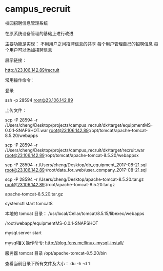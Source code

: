# campus_recruit
校园招聘信息管理系统

在原系统设备管理的基础上进行改进

主要功能是实现：
不用用户之间招聘信息的共享
每个用户管理自己的招聘信息
每个用户可以添加招聘信息

展示链接：

http://23.106.142.89/recruit

常用操作命令：

登录 
 
ssh -p 28594 root@23.106.142.89

上传文件：

scp -P 28594 -r /Users/cheng/Desktop/projects/campus_recruit/dx/target/equipmentMS-0.0.1-SNAPSHOT.war root@23.106.142.89:/opt/tomcat/apache-tomcat-8.5.20/webapps

scp -P 28594 -r /Users/cheng/Desktop/projects/campus_recruit/dx/target/recruit.war root@23.106.142.89:/opt/tomcat/apache-tomcat-8.5.20/webappsx

scp -P 28594 -r /Users/cheng/Desktop/db_equipment_2017-08-21.sql root@23.106.142.89:/root/data_for_web/user_company_2017-08-21.sql

scp -P 28594 -r /Users/cheng/Desktop/apache-tomcat-8.5.20.tar.gz root@23.106.142.89:/root/apache-tomcat-8.5.20.tar.gz

apache-tomcat-8.5.20.tar.gz

systemctl start tomcat8


本地的 tomcat 目录：
/usr/local/Cellar/tomcat/8.5.15/libexec/webapps


/root/webapp/equipmentMS-0.0.1-SNAPSHOT


mysql.server start 

mysql相关操作命令:
http://blog.fens.me/linux-mysql-install/

服务器 tomcat 目录
/opt/apache-tomcat-8.5.20/bin

查看当前目录下所有文件及大小：
du -h -d 1


